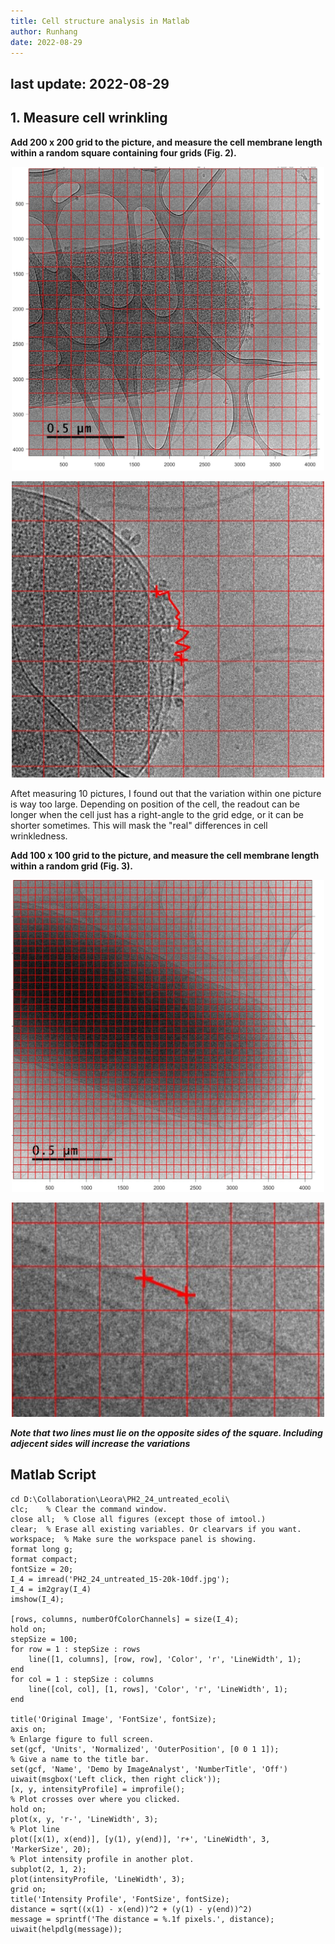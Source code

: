 ```yaml
---
title: Cell structure analysis in Matlab
author: Runhang
date: 2022-08-29
---
```


## last update: 2022-08-29 

## 1. Measure cell wrinkling 

**Add 200 x 200 grid to the picture, and measure the cell membrane length within a random square containing four grids (Fig. 2).** 

<p align="center">
  <img src="./pics/wrinkle_fig1.jpg" width="500" title="200 x 200 grid">
</p>


<p align="center">
  <img src="./pics/wrinkle_fig2.jpg" width="500" title="Length within four grids">
</p>


Aftet measuring 10 pictures, I found out that the variation within one picture is way too large. Depending on position of the cell, the readout can be longer when the cell just has a right-angle to the grid edge, or it can be shorter sometimes. This will mask the "real" differences in cell wrinkledness.   
 
 
 **Add 100 x 100 grid to the picture, and measure the cell membrane length within a random grid (Fig. 3).** 

 
 <p align="center">
  <img src="./pics/stepsize100_fig2.jpg" width="500" title="100 x 100 grid">
</p>


<p align="center">
  <img src="./pics/stepsize100_fig1.jpg" width="500" title="Measure membrane length inside one grid">
</p>

***Note that two lines must lie on the opposite sides of the square. Including adjecent sides will increase the variations***


 
 
 
## Matlab Script  

```
cd D:\Collaboration\Leora\PH2_24_untreated_ecoli\
clc;    % Clear the command window.
close all;  % Close all figures (except those of imtool.)
clear;  % Erase all existing variables. Or clearvars if you want.
workspace;  % Make sure the workspace panel is showing.
format long g;
format compact;
fontSize = 20;
I_4 = imread('PH2_24_untreated_15-20k-10df.jpg');
I_4 = im2gray(I_4)
imshow(I_4);

[rows, columns, numberOfColorChannels] = size(I_4);
hold on;
stepSize = 100;
for row = 1 : stepSize : rows
    line([1, columns], [row, row], 'Color', 'r', 'LineWidth', 1);
end
for col = 1 : stepSize : columns
    line([col, col], [1, rows], 'Color', 'r', 'LineWidth', 1);
end

title('Original Image', 'FontSize', fontSize);
axis on;
% Enlarge figure to full screen.
set(gcf, 'Units', 'Normalized', 'OuterPosition', [0 0 1 1]);
% Give a name to the title bar.
set(gcf, 'Name', 'Demo by ImageAnalyst', 'NumberTitle', 'Off')
uiwait(msgbox('Left click, then right click'));
[x, y, intensityProfile] = improfile();
% Plot crosses over where you clicked.
hold on;
plot(x, y, 'r-', 'LineWidth', 3);
% Plot line
plot([x(1), x(end)], [y(1), y(end)], 'r+', 'LineWidth', 3, 'MarkerSize', 20);
% Plot intensity profile in another plot.
subplot(2, 1, 2);
plot(intensityProfile, 'LineWidth', 3);
grid on;
title('Intensity Profile', 'FontSize', fontSize);
distance = sqrt((x(1) - x(end))^2 + (y(1) - y(end))^2)
message = sprintf('The distance = %.1f pixels.', distance);
uiwait(helpdlg(message));

```

